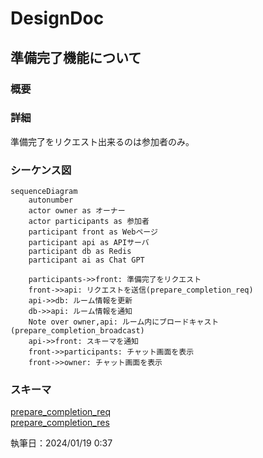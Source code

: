 # DesignDoc

## 準備完了機能について

### 概要

### 詳細

準備完了をリクエスト出来るのは参加者のみ。

### シーケンス図

```mermaid
sequenceDiagram
    autonumber
    actor owner as オーナー
    actor participants as 参加者
    participant front as Webページ
    participant api as APIサーバ
    participant db as Redis
    participant ai as Chat GPT

    participants->>front: 準備完了をリクエスト
    front->>api: リクエストを送信(prepare_completion_req)
    api->>db: ルーム情報を更新
    db->>api: ルーム情報を通知
    Note over owner,api: ルーム内にブロードキャスト(prepare_completion_broadcast)
    api->>front: スキーマを通知
    front->>participants: チャット画面を表示
    front->>owner: チャット画面を表示
```

### スキーマ

[prepare_completion_req](/docs/DesignDog/schema/01_ルーム作成/create_room_req.json)  
[prepare_completion_res](/docs/DesignDog/schema/01_ルーム作成/create_room_res.json)

執筆日：2024/01/19 0:37
